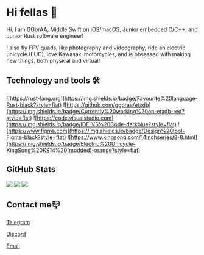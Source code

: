# Hi fellas 👋

Hi, I am GGorAA, Middle Swift on iOS/macOS, Junior embedded C/C++, and Junior Rust software engineer!

I also fly FPV quads, like photography and videography, ride an electric unicycle (EUC), love Kawasaki motorcycles, and is obsessed with making new things, both physical and virtual!

## Technology and tools 🛠

![https://rust-lang.org](https://img.shields.io/badge/Favourite%20language-Rust-black?style=flat)
![https://github.com/ggoraa/etxdb](https://img.shields.io/badge/Currently%20working%20on-etxdb-red?style=flat)
![https://code.visualstudio.com](https://img.shields.io/badge/IDE-VS%20Code-darkblue?style=flat)
![https://www.figma.com](https://img.shields.io/badge/Design%20tool-Figma-black?style=flat)
![https://www.kingsong.com/14inchseries/8-8.html](https://img.shields.io/badge/Electric%20Unicycle-KingSong%20KS14%20(modded)-orange?style=flat)
<!-- ![https://www.jetbrains.com/idea/](https://img.shields.io/badge/Main%20IDE-Xcode-blue?style=flat) -->

## GitHub Stats

![](https://github-readme-stats.vercel.app/api?username=GGorAA&show_icons=true)
![](https://github-readme-stats.vercel.app/api/pin?username=EdgeTX&repo=edgetx)
![](https://github-readme-stats.vercel.app/api/pin?username=ggoraa&repo=edgetx-badapple)

## Contact me📪

[Telegram](https://t.me/GGorAA)

[Discord](https://discordapp.com/users/759086415387557898)

[Email](mailto:yegor_yakovenko@icloud.com)
